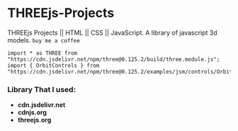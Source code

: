 # THREEjs-Projects
THREEjs Projects || HTML || CSS || JavaScript. A library of javascript 3d models.
`buy me a coffee`

```
import * as THREE from "https://cdn.jsdelivr.net/npm/three@0.125.2/build/three.module.js";
import { OrbitControls } from "https://cdn.jsdelivr.net/npm/three@0.125.2/examples/jsm/controls/OrbitControls.js";

```

### Library That I used: 
* **cdn.jsdelivr.net**
* **cdnjs.org**
* **threejs.org**
